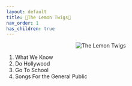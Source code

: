 ```yaml
---
layout: default  
title: 🍋The Lemon Twigs🍋  
nav_order: 1    
has_children: true     
---  
```


<p align="center">
<img alt="The Lemon Twigs" src="https://github.com/januarythirtyfirst/TranslateSongs/blob/main/img/photoLemonTwigs.jpg?raw=true"> 
</p> 

001. What We Know 
002. Do Hollywood  
003. Go To School  
004. Songs For the General Public  
